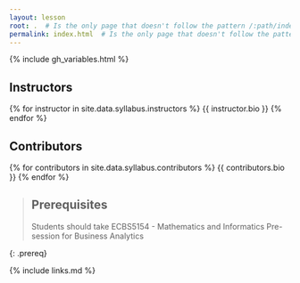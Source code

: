 ```yaml
---
layout: lesson
root: .  # Is the only page that doesn't follow the pattern /:path/index.html
permalink: index.html  # Is the only page that doesn't follow the pattern /:path/index.html
---
```


{% include gh_variables.html %}

## Instructors
{% for instructor in site.data.syllabus.instructors %}
{{ instructor.bio }}
{% endfor %}

## Contributors
{% for contributors in site.data.syllabus.contributors %}
{{ contributors.bio }}
{% endfor %}

> ## Prerequisites
> Students should take ECBS5154 - Mathematics and Informatics Pre-session for Business Analytics
> 
{: .prereq}

{% include links.md %}

